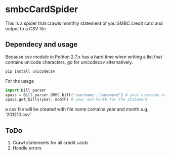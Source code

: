 # smbcCardSpider

This is a spider that crawls monthly statement of you SMBC credit card and output to a CSV file

## Dependecy and usage
Because csv module in Python 2.7.x has a hard time when writing a list that contains unicode characters, go for unicodecsv alternatively.

```bash
pip install unicodecsv 
```

For the usage

```python
import Bill_parser
vpass = Bill_parser.SMBC_bill('username','password') # your username and password for vpass website
vpass.get_bills(year, month) # year and month for the statement
```

a csv file will be created with file name contains year and month e.g. '201210.csv'

## ToDo
1. Crawl statements for all credit cards
2. Handle errors
